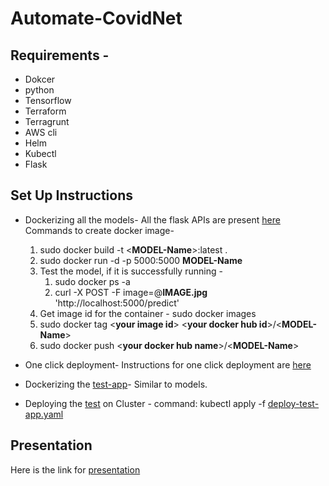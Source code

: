 # Automate-CovidNet
## Requirements - 
- Dokcer
- python 
- Tensorflow
- Terraform
- Terragrunt 
- AWS cli
- Helm
- Kubectl
- Flask

## Set Up Instructions
* Dockerizing all the models-
  All the flask APIs are present [here](https://github.com/dimplejaiswal95/Automate-CovidNet/tree/main/flask-apis-for-model)
  Commands to create docker image-
  1. sudo docker build -t <**MODEL-Name**>:latest .
  1. sudo docker run -d -p 5000:5000 **MODEL-Name**
  1. Test the model, if it is successfully running -
      1. sudo docker ps -a
      1. curl -X POST -F image=@**IMAGE.jpg** 'http://localhost:5000/predict'
  1. Get image id for the container - sudo docker images
  1. sudo docker tag <**your image id**> <**your docker hub id**>/<**MODEL-Name**>
  1. sudo docker push <**your docker hub name**>/<**MODEL-Name**>
 
* One click deployment-
  Instructions for one click deployment are [here](https://github.com/dimplejaiswal95/Automate-CovidNet/tree/main/OneClickDeployment)
 
 * Dockerizing the [test-app](https://github.com/dimplejaiswal95/Automate-CovidNet/tree/main/test-app)-
 Similar to models.
 
 * Deploying the [test](https://github.com/dimplejaiswal95/Automate-CovidNet/tree/main/deploy-test) on Cluster -
    command: kubectl apply -f [deploy-test-app.yaml](https://github.com/dimplejaiswal95/Automate-CovidNet/blob/main/deploy-test/deploy-test-app.yaml)


## Presentation

Here is the link for [presentation](https://github.com/dimplejaiswal95/Automate-CovidNet/blob/main/Presentation.pdf)

